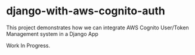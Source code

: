 # django-with-aws-cognito-auth
This project demonstrates how we can integrate AWS Cognito User/Token Management system in a Django App


Work In Progress.
